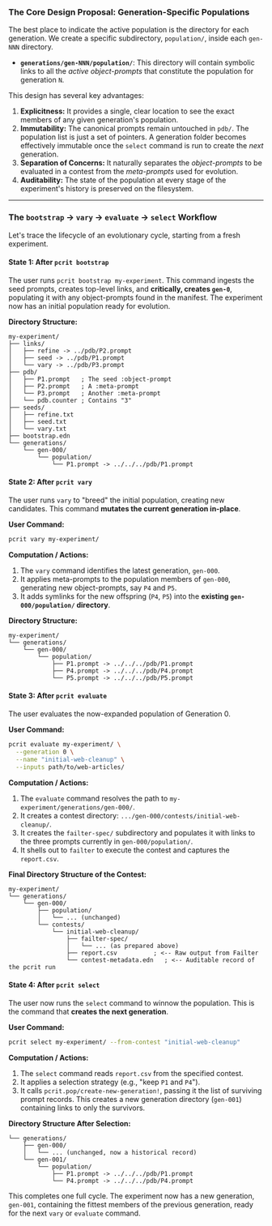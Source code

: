 ### The Core Design Proposal: Generation-Specific Populations

The best place to indicate the active population is the directory for each generation. We create a specific subdirectory, `population/`, inside each `gen-NNN` directory.

*   **`generations/gen-NNN/population/`**: This directory will contain symbolic links to all the *active object-prompts* that constitute the population for generation `N`.

This design has several key advantages:
1.  **Explicitness:** It provides a single, clear location to see the exact members of any given generation's population.
2.  **Immutability:** The canonical prompts remain untouched in `pdb/`. The population list is just a set of pointers. A generation folder becomes effectively immutable once the `select` command is run to create the *next* generation.
3.  **Separation of Concerns:** It naturally separates the *object-prompts* to be evaluated in a contest from the *meta-prompts* used for evolution.
4.  **Auditability:** The state of the population at every stage of the experiment's history is preserved on the filesystem.

---

### The `bootstrap` → `vary` → `evaluate` → `select` Workflow

Let's trace the lifecycle of an evolutionary cycle, starting from a fresh experiment.

#### State 1: After `pcrit bootstrap`

The user runs `pcrit bootstrap my-experiment`. This command ingests the seed prompts, creates top-level links, and **critically, creates `gen-0`**, populating it with any object-prompts found in the manifest. The experiment now has an initial population ready for evolution.

**Directory Structure:**
```
my-experiment/
├── links/
│   ├── refine -> ../pdb/P2.prompt
│   ├── seed -> ../pdb/P1.prompt
│   └── vary -> ../pdb/P3.prompt
├── pdb/
│   ├── P1.prompt   ; The seed :object-prompt
│   ├── P2.prompt   ; A :meta-prompt
│   └── P3.prompt   ; Another :meta-prompt
│   └── pdb.counter ; Contains "3"
├── seeds/
│   ├── refine.txt
│   ├── seed.txt
│   └── vary.txt
├── bootstrap.edn
└── generations/
    └── gen-000/
        └── population/
            └── P1.prompt -> ../../../pdb/P1.prompt
```

#### State 2: After `pcrit vary`

The user runs `vary` to "breed" the initial population, creating new candidates. This command **mutates the current generation in-place**.

**User Command:**
```bash
pcrit vary my-experiment/
```
**Computation / Actions:**
1.  The `vary` command identifies the latest generation, `gen-000`.
2.  It applies meta-prompts to the population members of `gen-000`, generating new object-prompts, say `P4` and `P5`.
3.  It adds symlinks for the new offspring (`P4`, `P5`) into the **existing `gen-000/population/` directory**.

**Directory Structure:**
```
my-experiment/
└── generations/
    └── gen-000/
        └── population/
            ├── P1.prompt -> ../../../pdb/P1.prompt
            ├── P4.prompt -> ../../../pdb/P4.prompt
            └── P5.prompt -> ../../../pdb/P5.prompt
```

#### State 3: After `pcrit evaluate`

The user evaluates the now-expanded population of Generation 0.

**User Command:**
```bash
pcrit evaluate my-experiment/ \
  --generation 0 \
  --name "initial-web-cleanup" \
  --inputs path/to/web-articles/
```

**Computation / Actions:**
1.  The `evaluate` command resolves the path to `my-experiment/generations/gen-000/`.
2.  It creates a contest directory: `.../gen-000/contests/initial-web-cleanup/`.
3.  It creates the `failter-spec/` subdirectory and populates it with links to the three prompts currently in `gen-000/population/`.
4.  It shells out to `failter` to execute the contest and captures the `report.csv`.

**Final Directory Structure of the Contest:**
```
my-experiment/
└── generations/
    └── gen-000/
        ├── population/
        │   └── ... (unchanged)
        └── contests/
            └── initial-web-cleanup/
                ├── failter-spec/
                │   └── ... (as prepared above)
                ├── report.csv          ; <-- Raw output from Failter
                └── contest-metadata.edn   ; <-- Auditable record of the pcrit run
```

#### State 4: After `pcrit select`

The user now runs the `select` command to winnow the population. This is the command that **creates the next generation**.

**User Command:**
```bash
pcrit select my-experiment/ --from-contest "initial-web-cleanup"
```

**Computation / Actions:**
1.  The `select` command reads `report.csv` from the specified contest.
2.  It applies a selection strategy (e.g., "keep `P1` and `P4`").
3.  It calls `pcrit.pop/create-new-generation!`, passing it the list of surviving prompt records. This creates a new generation directory (`gen-001`) containing links to only the survivors.

**Directory Structure After Selection:**
```my-experiment/
└── generations/
    ├── gen-000/
    │   └── ... (unchanged, now a historical record)
    └── gen-001/
        └── population/
            ├── P1.prompt -> ../../../pdb/P1.prompt
            └── P4.prompt -> ../../../pdb/P4.prompt
```
This completes one full cycle. The experiment now has a new generation, `gen-001`, containing the fittest members of the previous generation, ready for the next `vary` or `evaluate` command.
